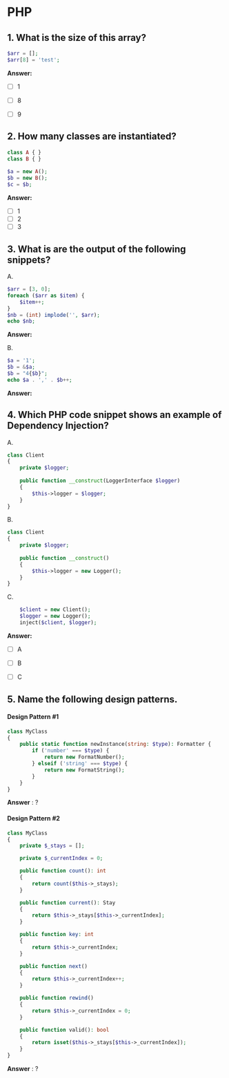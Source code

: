 # PHP

## 1. What is the size of this array? 
```php
$arr = []; 
$arr[8] = 'test';
```

**Answer:** 
  - [ ] 1 
  - [ ] 8 
  - [ ] 9


## 2. How many classes are instantiated?
```php
class A { }
class B { }
              
$a = new A(); 
$b = new B();
$c = $b;
```

**Answer:**
  - [ ] 1
  - [ ] 2
  - [ ] 3

## 3. What is are the output of the following snippets?

A.
```php 
$arr = [3, 0];
foreach ($arr as $item) {
    $item++;
}
$nb = (int) implode('', $arr);
echo $nb;
```

**Answer:**

B.
```php
$a = '1';
$b = &$a;
$b = "4{$b}";
echo $a . ',' . $b++;
```

**Answer:**

## 4. Which PHP code snippet shows an example of Dependency Injection?

A.
```php
class Client 
{
    private $logger;
    
    public function __construct(LoggerInterface $logger)
    {
        $this->logger = $logger;
    }
}
```

B.
```php
class Client 
{
    private $logger;
    
    public function __construct()
    {
        $this->logger = new Logger();
    }
}
```

C.
```php
    $client = new Client();
    $logger = new Logger();
    inject($client, $logger);
```

**Answer:**
  - [ ] A
  - [ ] B
  - [ ] C


## 5. Name the following design patterns.

#### Design Pattern #1

```php
class MyClass 
{
    public static function newInstance(string: $type): Formatter {
        if ('number' === $type) {
            return new FormatNumber();
        } elseif ('string' === $type) {
            return new FormatString();
        }
    }
}
```
   
**Answer** : ?
   
#### Design Pattern #2   

```php
class MyClass 
{
    private $_stays = [];

    private $_currentIndex = 0;

    public function count(): int
    {
        return count($this->_stays);
    }

    public function current(): Stay
    {
        return $this->_stays[$this->_currentIndex];
    }

    public function key: int
    {
        return $this->_currentIndex;
    }

    public function next()
    {
        return $this->_currentIndex++;
    }

    public function rewind()
    {
        return $this->_currentIndex = 0;
    }

    public function valid(): bool
    {
        return isset($this->_stays[$this->_currentIndex]);
    }
}
```

**Answer** : ?

